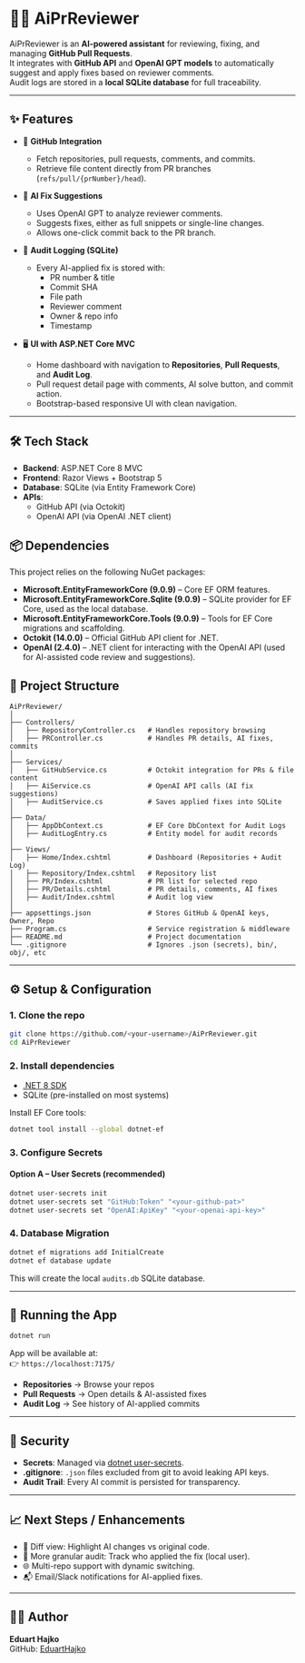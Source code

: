 # 🧑‍💻 AiPrReviewer

AiPrReviewer is an **AI-powered assistant** for reviewing, fixing, and managing **GitHub Pull Requests**.  
It integrates with **GitHub API** and **OpenAI GPT models** to automatically suggest and apply fixes based on reviewer comments.  
Audit logs are stored in a **local SQLite database** for full traceability.

---

## ✨ Features

- 🔗 **GitHub Integration**  
  - Fetch repositories, pull requests, comments, and commits.  
  - Retrieve file content directly from PR branches (`refs/pull/{prNumber}/head`).  

- 🤖 **AI Fix Suggestions**  
  - Uses OpenAI GPT to analyze reviewer comments.  
  - Suggests fixes, either as full snippets or single-line changes.  
  - Allows one-click commit back to the PR branch.  

- 📜 **Audit Logging (SQLite)**  
  - Every AI-applied fix is stored with:  
    - PR number & title  
    - Commit SHA  
    - File path  
    - Reviewer comment  
    - Owner & repo info  
    - Timestamp  

- 🖥️ **UI with ASP.NET Core MVC**  
  - Home dashboard with navigation to **Repositories**, **Pull Requests**, and **Audit Log**.  
  - Pull request detail page with comments, AI solve button, and commit action.  
  - Bootstrap-based responsive UI with clean navigation.  

---

## 🛠️ Tech Stack

- **Backend**: ASP.NET Core 8 MVC  
- **Frontend**: Razor Views + Bootstrap 5  
- **Database**: SQLite (via Entity Framework Core)  
- **APIs**:
  - GitHub API (via Octokit)  
  - OpenAI API (via OpenAI .NET client)  

## 📦 Dependencies

This project relies on the following NuGet packages:

- **Microsoft.EntityFrameworkCore (9.0.9)** – Core EF ORM features.
- **Microsoft.EntityFrameworkCore.Sqlite (9.0.9)** – SQLite provider for EF Core, used as the local database.
- **Microsoft.EntityFrameworkCore.Tools (9.0.9)** – Tools for EF Core migrations and scaffolding.
- **Octokit (14.0.0)** – Official GitHub API client for .NET.
- **OpenAI (2.4.0)** – .NET client for interacting with the OpenAI API (used for AI-assisted code review and suggestions).


## 📂 Project Structure

```
AiPrReviewer/
│
├── Controllers/
│   ├── RepositoryController.cs   # Handles repository browsing
│   ├── PRController.cs           # Handles PR details, AI fixes, commits
│
├── Services/
│   ├── GitHubService.cs          # Octokit integration for PRs & file content
│   ├── AiService.cs              # OpenAI API calls (AI fix suggestions)
│   ├── AuditService.cs           # Saves applied fixes into SQLite
│
├── Data/
│   ├── AppDbContext.cs           # EF Core DbContext for Audit Logs
│   ├── AuditLogEntry.cs          # Entity model for audit records
│
├── Views/
│   ├── Home/Index.cshtml         # Dashboard (Repositories + Audit Log)
│   ├── Repository/Index.cshtml   # Repository list
│   ├── PR/Index.cshtml           # PR list for selected repo
│   ├── PR/Details.cshtml         # PR details, comments, AI fixes
│   ├── Audit/Index.cshtml        # Audit log view
│
├── appsettings.json              # Stores GitHub & OpenAI keys, Owner, Repo
├── Program.cs                    # Service registration & middleware
├── README.md                     # Project documentation
└── .gitignore                    # Ignores .json (secrets), bin/, obj/, etc
```

---

## ⚙️ Setup & Configuration

### 1. Clone the repo

```bash
git clone https://github.com/<your-username>/AiPrReviewer.git
cd AiPrReviewer
```

### 2. Install dependencies

- [.NET 8 SDK](https://dotnet.microsoft.com/download)  
- SQLite (pre-installed on most systems)  

Install EF Core tools:

```bash
dotnet tool install --global dotnet-ef
```

### 3. Configure Secrets

#### Option A – User Secrets (recommended)

```bash
dotnet user-secrets init
dotnet user-secrets set "GitHub:Token" "<your-github-pat>"
dotnet user-secrets set "OpenAI:ApiKey" "<your-openai-api-key>"
```


### 4. Database Migration

```bash
dotnet ef migrations add InitialCreate
dotnet ef database update
```

This will create the local `audits.db` SQLite database.

---

## 🚀 Running the App

```bash
dotnet run
```

App will be available at:  
👉 `https://localhost:7175/`

- **Repositories** → Browse your repos  
- **Pull Requests** → Open details & AI-assisted fixes  
- **Audit Log** → See history of AI-applied commits  

---

## 🔐 Security

- **Secrets**: Managed via [dotnet user-secrets](https://learn.microsoft.com/en-us/aspnet/core/security/app-secrets).  
- **.gitignore**: `.json` files excluded from git to avoid leaking API keys.  
- **Audit Trail**: Every AI commit is persisted for transparency.

---

## 📈 Next Steps / Enhancements

- 🔎 Diff view: Highlight AI changes vs original code.  
- 📝 More granular audit: Track who applied the fix (local user).  
- 🌐 Multi-repo support with dynamic switching.  
- 📬 Email/Slack notifications for AI-applied fixes.  

---

## 👨‍💻 Author

**Eduart Hajko**  
GitHub: [EduartHajko](https://github.com/EduartHajko)  
